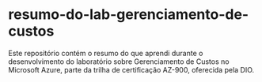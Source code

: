 # resumo-do-lab-gerenciamento-de-custos
Este repositório contém o resumo do que aprendi durante o desenvolvimento do laboratório sobre Gerenciamento de Custos no Microsoft Azure, parte da trilha de certificação AZ-900, oferecida pela DIO.
